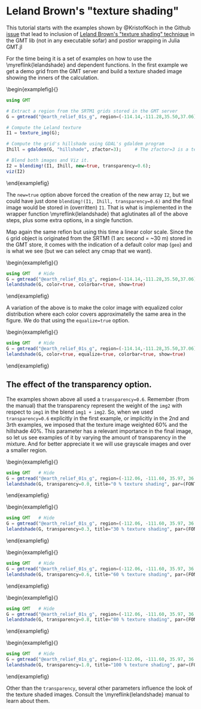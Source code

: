 # Leland Brown's "texture shading"

This tutorial starts with the examples shown by @KristofKoch in the Github
[issue](https://github.com/GenericMappingTools/gmt/pull/5138#issuecomment-821808989) that lead to inclusion of
[Leland Brown's "texture shading" technique](http://www.textureshading.com/Home.html) in the GMT lib (not in any
executable sofar) and postior wrapping in Julia GMT.jl

For the time being it is a set of examples on how to use the \myreflink{lelandshade} and dependent functions.
In the first example we get a demo grid from the GMT server and build a texture shaded image showing the inners
of the calculation.


\begin{examplefig}{}
```julia
using GMT

# Extract a region from the SRTM1 grids stored in the GMT server
G = gmtread("@earth_relief_01s_g", region=(-114.14,-111.28,35.50,37.06));

# Compute the Leland texture
I1 = texture_img(G);

# Compute the grid's hillshade using GDAL's gdaldem program
Ihill = gdaldem(G, "hillshade", zfactor=3);     # The zfactor=3 is a terrain amplification factor

# Blend both images and Viz it.
I2 = blendimg!(I1, Ihill, new=true, transparency=0.6);
viz(I2)
```
\end{examplefig}

The `new=true` option above forced the creation of the new array `I2`, but we could have just done ``blendimg!(I1, Ihill, transparency=0.6)`` and the final image would be stored in (overritten) `I1`. That is what is implemented in the wrapper
function \myreflink{lelandshade} that aglutinates all of the above steps, plus some extra options, in a single function.

Map again the same refion but using this time a linear color scale. Since the `G` grid object is originated from the
SRTM1 (1 arc second = ~30 m) stored in the GMT store, it comes with the indication of a default color map (`geo`) and
is what we see (but we can select any cmap that we want).

\begin{examplefig}{}
```julia
using GMT   # Hide
G = gmtread("@earth_relief_01s_g", region=(-114.14,-111.28,35.50,37.06));	# Hide
lelandshade(G, color=true, colorbar=true, show=true)
```
\end{examplefig}

A variation of the above is to make the color image with equalized color distribution where each color covers
approximatelly the same area in the figure. We do that using the `equalize=true` option.

\begin{examplefig}{}
```julia
using GMT   # Hide
G = gmtread("@earth_relief_01s_g", region=(-114.14,-111.28,35.50,37.06));	# Hide
lelandshade(G, color=true, equalize=true, colorbar=true, show=true)
```
\end{examplefig}

## The effect of the transparency option.

The examples shown above all used a `transparency=0.6`. 
Remember (from the manual) that the transparency represent the weight of the `img2` with respect to `img1`
in the blend ``img1 + img2``. So, when we used `transparency=0.6` explicitly in the first example, or implicitly
in the 2nd and 3rth examples, we imposed that the texture image weighted 60% and the hillshade 40%. This
parameter has a relevant importance in the final image, so let us see examples of it by varying the amount of
transparency in the mixture. And for better appreciate it we will use grayscale images and over a smaller region.


\begin{examplefig}{}
```julia
using GMT   # Hide
G = gmtread("@earth_relief_01s_g", region=(-112.06, -111.60, 35.97, 36.25));
lelandshade(G, transparency=0.0, title="0 % texture shading", par=(FONT_TITLE=10,), show=true)
```
\end{examplefig}


\begin{examplefig}{}
```julia
using GMT   # Hide
G = gmtread("@earth_relief_01s_g", region=(-112.06, -111.60, 35.97, 36.25));	# Hide
lelandshade(G, transparency=0.3, title="30 % texture shading", par=(FONT_TITLE=10,), show=true)
```
\end{examplefig}


\begin{examplefig}{}
```julia
using GMT   # Hide
G = gmtread("@earth_relief_01s_g", region=(-112.06, -111.60, 35.97, 36.25));	# Hide
lelandshade(G, transparency=0.6, title="60 % texture shading", par=(FONT_TITLE=10,), show=true)
```
\end{examplefig}


\begin{examplefig}{}
```julia
using GMT   # Hide
G = gmtread("@earth_relief_01s_g", region=(-112.06, -111.60, 35.97, 36.25));	# Hide
lelandshade(G, transparency=0.8, title="80 % texture shading", par=(FONT_TITLE=10,), show=true)
```
\end{examplefig}


\begin{examplefig}{}
```julia
using GMT   # Hide
G = gmtread("@earth_relief_01s_g", region=(-112.06, -111.60, 35.97, 36.25));	# Hide
lelandshade(G, transparency=1.0, title="100 % texture shading", par=(FONT_TITLE=10,), show=true)
```
\end{examplefig}

Other than the `transparency`, several other parameters influence the look of the texture shaded images.
Consult the \myreflink{lelandshade} manual to learn about them.
